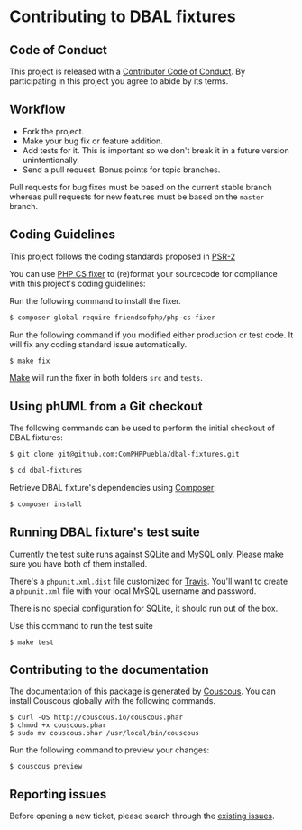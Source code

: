 # Contributing to DBAL fixtures

## Code of Conduct

This project is released with a [Contributor Code of Conduct][conduct].
By participating in this project you agree to abide by its terms.

## Workflow

* Fork the project.
* Make your bug fix or feature addition.
* Add tests for it. This is important so we don't break it in a future version unintentionally.
* Send a pull request. Bonus points for topic branches.

Pull requests for bug fixes must be based on the current stable branch whereas pull requests for new features must be based on the `master` branch.

## Coding Guidelines

This project follows the coding standards proposed in [PSR-2][psr2]

You can use [PHP CS fixer][fixer] to (re)format your sourcecode for compliance with this project's coding guidelines:

Run the following command to install the fixer.

```bash
$ composer global require friendsofphp/php-cs-fixer
```

Run the following command if you modified either production or test code.
It will fix any coding standard issue automatically.

```bash
$ make fix
```

[Make][make] will run the fixer in both folders `src` and `tests`.

## Using phUML from a Git checkout

The following commands can be used to perform the initial checkout of DBAL fixtures:

```bash
$ git clone git@github.com:ComPHPPuebla/dbal-fixtures.git

$ cd dbal-fixtures
```

Retrieve DBAL fixture's dependencies using [Composer][composer]:

```bash
$ composer install
```

## Running DBAL fixture's test suite

Currently the test suite runs against [SQLite][sqlite] and [MySQL][mysql] only.
Please make sure you have both of them installed.

There's a `phpunit.xml.dist` file customized for [Travis][travis].
You'll want to create a `phpunit.xml` file with your local MySQL username and password.

There is no special configuration for SQLite, it should run out of the box.

Use this command to run the test suite

```
$ make test
```

## Contributing to the documentation

The documentation of this package is generated by [Couscous][couscous].
You can install Couscous globally with the following commands.

```
$ curl -OS http://couscous.io/couscous.phar
$ chmod +x couscous.phar
$ sudo mv couscous.phar /usr/local/bin/couscous
```

Run the following command to preview your changes:

```
$ couscous preview
```

## Reporting issues

Before opening a new ticket, please search through the [existing issues][issues].

[psr2]: http://www.php-fig.org/psr/psr-2/
[fixer]: https://github.com/FriendsOfPHP/PHP-CS-Fixer
[issues]: https://github.com/ComPHPPuebla/dbal-fixtures/issues
[travis]: https://travis-ci.org/
[make]: https://en.wikipedia.org/wiki/Make_(software)
[couscous]: http://couscous.io/
[conduct]: https://github.com/ComPHPPuebla/dbal-fixtures/blob/master/CODE-OF-CONDUCT.md
[composer]: https://getcomposer.org/
[sqlite]: https://www.sqlite.org/download.html
[mysql]: https://dev.mysql.com/doc/refman/5.6/en/installing.html
